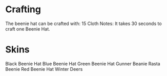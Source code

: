 # Crafting

The beenie hat can be crafted with:
15 Cloth
Notes:
It takes 30 seconds to craft one Beenie Hat.
# Skins

Black Beenie Hat
Blue Beenie Hat
Green Beenie Hat
Gunner Beanie
Rasta Beenie
Red Beenie Hat
Winter Deers

